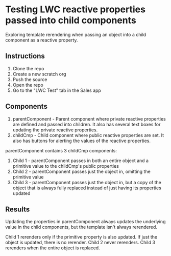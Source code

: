# Testing LWC reactive properties passed into child components

Exploring template rerendering when passing an object into a child component as a reactive property.

## Instructions
1. Clone the repo
2. Create a new scratch org
3. Push the source
4. Open the repo
5. Go to the "LWC Test" tab in the Sales app


## Components
1. parentComponent - Parent component where private reactive properties are defined and passed into children. It also has several text boxes for updating the private reactive properties.
2. childCmp - Child component where public reactive properties are set. It also has buttons for alerting the values of the reactive properties.

parentComponent contains 3 childCmp components:

1. Child 1 - parentComponent passes in both an entire object and a primitive value to the childCmp's public properties
2. Child 2 - parentComponent passes just the object in, omitting the primitive value
3. Child 3 - parentComponent passes just the object in, but a copy of the object that is always fully replaced instead of just having its properties updated


## Results

Updating the properties in parentComponent always updates the underlying value in the child components, but the template isn't always rerendered.

Child 1 rerenders only if the primitive property is also updated. If just the object is updated, there is no rerender.
Child 2 never rerenders.
Child 3 rerenders when the entire object is replaced.


